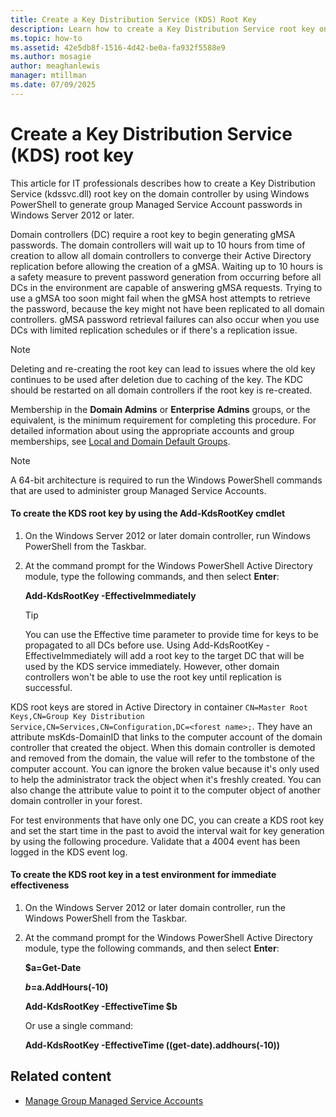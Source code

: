 ```yaml
---
title: Create a Key Distribution Service (KDS) Root Key
description: Learn how to create a Key Distribution Service root key on a domain controller by using Windows PowerShell to generate group Managed Service Account passwords in Windows Server 2012 or later.
ms.topic: how-to
ms.assetid: 42e5db8f-1516-4d42-be0a-fa932f5588e9
ms.author: mosagie
author: meaghanlewis
manager: mtillman
ms.date: 07/09/2025
---
```

# Create a Key Distribution Service (KDS) root key

This article for IT professionals describes how to create a Key Distribution Service (kdssvc.dll) root key on the domain controller by using Windows PowerShell to generate group Managed Service Account passwords in Windows Server 2012 or later.

Domain controllers (DC) require a root key to begin generating gMSA passwords. The domain controllers will wait up to 10 hours from time of creation to allow all domain controllers to converge their Active Directory replication before allowing the creation of a gMSA. Waiting up to 10 hours is a safety measure to prevent password generation from occurring before all DCs in the environment are capable of answering gMSA requests. Trying to use a gMSA too soon might fail when the gMSA host attempts to retrieve the password, because the key might not have been replicated to all domain controllers. gMSA password retrieval failures can also occur when you use DCs with limited replication schedules or if there's a replication issue.

> [!NOTE]
> Deleting and re-creating the root key can lead to issues where the old key continues to be used after deletion due to caching of the key. The KDC should be restarted on all domain controllers if the root key is re-created.

Membership in the **Domain Admins** or **Enterprise Admins** groups, or the equivalent, is the minimum requirement for completing this procedure. For detailed information about using the appropriate accounts and group memberships, see [Local and Domain Default Groups](/previous-versions/orphan-topics/ws.10/dd728026(v=ws.10)).

> [!NOTE]
> A 64-bit architecture is required to run the Windows PowerShell commands that are used to administer group Managed Service Accounts.

#### To create the KDS root key by using the Add-KdsRootKey cmdlet

1.  On the Windows Server 2012 or later domain controller, run Windows PowerShell from the Taskbar.

1.  At the command prompt for the Windows PowerShell Active Directory module, type the following commands, and then select **Enter**:

    **Add-KdsRootKey -EffectiveImmediately**

    > [!TIP]
    > You can use the Effective time parameter to provide time for keys to be propagated to all DCs before use. Using Add-KdsRootKey -EffectiveImmediately will add a root key to the target DC that will be used by the KDS service immediately. However, other domain controllers won't be able to use the root key until replication is successful.

KDS root keys are stored in Active Directory in container `CN=Master Root Keys,CN=Group Key Distribution Service,CN=Services,CN=Configuration,DC=<forest name>;`. They have an attribute msKds-DomainID that links to the computer account of the domain controller that created the object. When this domain controller is demoted and removed from the domain, the value will refer to the tombstone of the computer account. You can ignore the broken value because it's only used to help the administrator track the object when it's freshly created. You can also change the attribute value to point it to the computer object of another domain controller in your forest.

For test environments that have only one DC, you can create a KDS root key and set the start time in the past to avoid the interval wait for key generation by using the following procedure. Validate that a 4004 event has been logged in the KDS event log.

#### To create the KDS root key in a test environment for immediate effectiveness

1.  On the Windows Server 2012 or later domain controller, run the Windows PowerShell from the Taskbar.

1.  At the command prompt for the Windows PowerShell Active Directory module, type the following commands, and then select **Enter**:

    **$a=Get-Date**

    **$b=$a.AddHours(-10)**

    **Add-KdsRootKey -EffectiveTime $b**

    Or use a single command:

    **Add-KdsRootKey -EffectiveTime ((get-date).addhours(-10))**

## Related content

- [Manage Group Managed Service Accounts](manage-group-managed-service-accounts.md)
